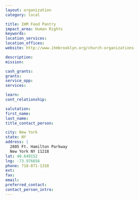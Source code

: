 ```yaml
---
layout: organization
category: local

title: IHM Food Pantry
impact_area: Human Rights
keywords: 
location_services: 
location_offices: 
website: http://www.ihmbrooklyn.org/church-organizations

description: 
mission: 

cash_grants: 
grants: 
service_opp: 
services: 

learn: 
cont_relationship: 

salutation: 
first_name: 
last_name: 
title_contact_person: 

city: New York
state: NY
address: |
  2805 Ft. Hamilton Parkway  
  New York NY 11218
lat: 40.649152
lng: -73.976656
phone: 718-871-1310
ext: 
fax: 
email: 
preferred_contact: 
contact_person_intro: 
---
```

